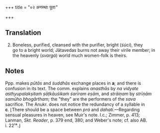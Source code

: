 +++
title = "०२ अनस्थाः पूताः"

+++
## Translation
2. Boneless, purified, cleansed with the purifier, bright (*śúci*), they  
go to a bright world; Jātavedas burns not away their virile member; in  
the heavenly (*svargá*) world much women-folk is theirs.

## Notes
Ppp. makes *pūtās* and *śuddhās* exchange places in **a**; and there is  
confusion in its text. The comm. explains *anasthās* by *na vidyate  
asthyupalakṣitaṁ ṣāṭkāuśikaṁ śarīram eṣām*, and *strāiṇam* by *strīṇām  
samūho bhogārtham;* the "they" are the performers of the *sava*  
sacrifice. The Anukr. does not notice the redundancy of a syllable in  
**c**. ⌊There should be a space between *prá* and *dahati*.—Regarding  
sensual pleasures in heaven, see Muir's note. l.c.; Zimmer, p. 413;  
Lanman, *Skt. Reader*, p. 379 end, 380; and Weber's note; cf. also AB.  
i. 22¹⁴.⌋
